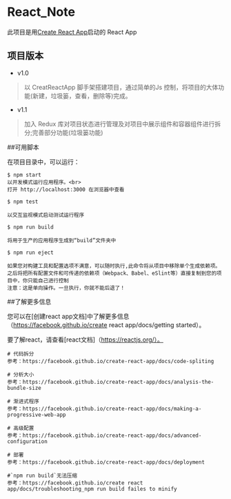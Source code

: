 # React_Note

此项目是用[Create React App](https://github.com/facebook/Create)启动的 React App

## 项目版本

 - v1.0

>以 CreatReactApp 脚手架搭建项目，通过简单的Js 控制，将项目的大体功能(新建，垃圾篓，查看，删除等)完成。

 - v1.1
 
>加入 Redux 库对项目状态进行管理及对项目中展示组件和容器组件进行拆分;完善部分功能(垃圾篓功能)


##可用脚本

在项目目录中，可以运行：

```
$ npm start
以开发模式运行应用程序。<br>
打开 http://localhost:3000 在浏览器中查看

$ npm test

以交互监视模式启动测试运行程序

$ npm run build

将用于生产的应用程序生成到“build”文件夹中

$ npm run eject

如果您对构建工具和配置选项不满意，可以随时执行,此命令将从项目中移除单个生成依赖项。之后将把所有配置文件和可传递的依赖项（Webpack、Babel、eSlint等）直接复制到您的项目中，你只能自己进行控制
注意：这是单向操作。一旦执行，你就不能后退了！
```

##了解更多信息

您可以在[创建react app文档]中了解更多信息（https://facebook.github.io/create react app/docs/getting started）。

要了解react，请查看[react文档]（https://reactjs.org/）。

```
# 代码拆分
参考：https://facebook.github.io/create-react-app/docs/code-spliting

# 分析大小
参考：https://facebook.github.io/create-react-app/docs/analysis-the-bundle-size

# 渐进式程序
参考：https://facebook.github.io/create-react-app/docs/making-a-progressive-web-app

# 高级配置
参考：https://facebook.github.io/create-react-app/docs/advanced-configuration

# 部署
参考：https://facebook.github.io/create-react-app/docs/deployment

#`npm run build`无法压缩
参考：https://facebook.github.io/create react app/docs/troubleshooting_npm run build failes to minify
```